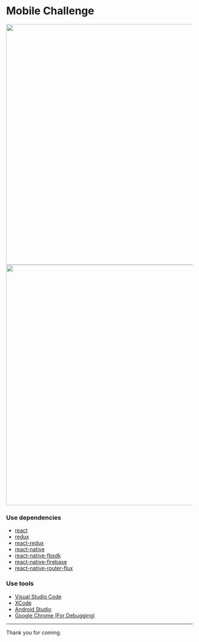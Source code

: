 # Mobile Challenge
<img src="https://user-images.githubusercontent.com/21008002/36354897-72938338-150d-11e8-8c7b-21da3d4374e4.gif" height="650">
<img src="https://user-images.githubusercontent.com/21008002/36354900-83e31464-150d-11e8-995d-b2a51453fb68.gif" height="650">


### Use dependencies
* [react](https://github.com/facebook/react)
* [redux](https://github.com/reactjs/redux)
* [react-redux](https://github.com/reactjs/react-redux)
* [react-native](https://github.com/facebook/react-native)
* [react-native-fbsdk](https://github.com/facebook/react-native-fbsdk)
* [react-native-firebase](https://github.com/invertase/react-native-firebase)
* [react-native-router-flux](https://github.com/aksonov/react-native-router-flux)

### Use tools
* [Visual Studio Code](https://code.visualstudio.com/)
* [XCode](https://developer.apple.com/xcode/)
* [Android Studio](https://developer.android.com/studio/index.html)
* [Google Chrome (For Debugging)](https://www.google.com/intl/th/chrome/)
------------
Thank you for coming.